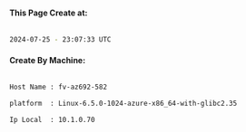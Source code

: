 
   
#### This Page Create at:

```bash

2024-07-25 - 23:07:33 UTC

```

#### Create By Machine:

```bash

Host Name : fv-az692-582

platform  : Linux-6.5.0-1024-azure-x86_64-with-glibc2.35

Ip Local  : 10.1.0.70

```

